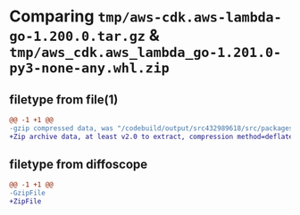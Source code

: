 # Comparing `tmp/aws-cdk.aws-lambda-go-1.200.0.tar.gz` & `tmp/aws_cdk.aws_lambda_go-1.201.0-py3-none-any.whl.zip`

## filetype from file(1)

```diff
@@ -1 +1 @@
-gzip compressed data, was "/codebuild/output/src432989618/src/packages/@aws-cdk/aws-lambda-go/dist/python/aws-cdk.aws-lambda-go-1.200.0.tar", last modified: Wed Apr 26 19:56:39 2023, max compression
+Zip archive data, at least v2.0 to extract, compression method=deflate
```

## filetype from diffoscope

```diff
@@ -1 +1 @@
-GzipFile
+ZipFile
```

